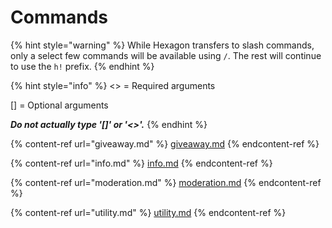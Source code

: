 # Commands

{% hint style="warning" %}
While Hexagon transfers to slash commands, only a select few commands will be available using `/`. The rest will continue to use the `h!` prefix.
{% endhint %}

{% hint style="info" %}
<> = Required arguments

\[] = Optional arguments

_**Do not actually type '\[]' or '<>'.**_
{% endhint %}

{% content-ref url="giveaway.md" %}
[giveaway.md](giveaway.md)
{% endcontent-ref %}

{% content-ref url="info.md" %}
[info.md](info.md)
{% endcontent-ref %}

{% content-ref url="moderation.md" %}
[moderation.md](moderation.md)
{% endcontent-ref %}

{% content-ref url="utility.md" %}
[utility.md](utility.md)
{% endcontent-ref %}

